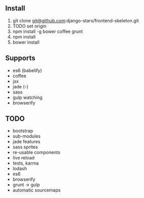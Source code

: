
## Install

1. git clone git@github.com:django-stars/frontend-skeleton.git
2. TODO set origin
3. npm install -g bower coffee grunt
4. npm install
5. bower install

## Supports

* es6 (babelify)
* coffee
* jsx
* jade (-)
* sass
* gulp watching
* browserify

## TODO

* bootstrap
* sub-modules
* jade features
* sass sprites
* re-usable components
* live reload
* tests, karma
* lodash
* es6
* browserify
* grunt -> gulp
* automatic sourcemaps
